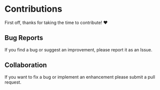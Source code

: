 # Contributions

First off, thanks for taking the time to contribute! ❤️

## Bug Reports

If you find a bug or suggest an improvement, please report it as an Issue.

## Collaboration

If you want to fix a bug or implement an enhancement please submit a pull request.
